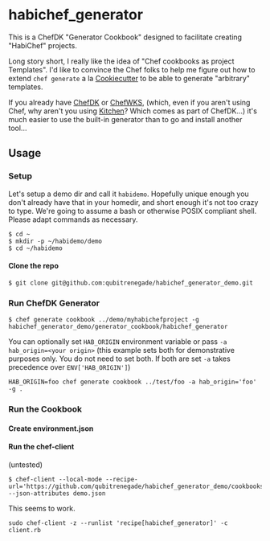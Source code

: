 # habichef_generator

This is a ChefDK "Generator Cookbook" designed to facilitate creating "HabiChef" projects.

Long story short, I really like the idea of "Chef cookbooks as project Templates".  I'd like to convince the Chef folks to help me figure out how to extend `chef generate` a la [Cookiecutter](https://cookiecutter.readthedocs.io/en/latest/) to be able to generate "arbitrary" templates.

If you already have [ChefDK](https://downloads.chef.io/chefdk) or [ChefWKS](https://www.chef.sh/), (which, even if you aren't using Chef, why aren't you using [Kitchen](https://kitchen.ci/)? Which comes as part of ChefDK...) it's much easier to use the built-in generator than to go and install another tool...

## Usage

### Setup

Let's setup a demo dir and call it `habidemo`.  Hopefully unique enough you don't already have that in your homedir, and short enough it's not too crazy to type.  We're going to assume a bash or otherwise POSIX compliant shell.  Please adapt commands as necessary.

```
$ cd ~
$ mkdir -p ~/habidemo/demo
$ cd ~/habidemo
```

#### Clone the repo

```
$ git clone git@github.com:qubitrenegade/habichef_generator_demo.git
```

### Run ChefDK Generator

```
$ chef generate cookbook ../demo/myhabichefproject -g habichef_generator_demo/generator_cookbook/habichef_generator
```

You can optionally set `HAB_ORIGIN` environment variable or pass `-a hab_origin=<your origin>` (this example sets both for demonstrative purposes only.  You do not need to set both. If both are set `-a` takes precedence over `ENV['HAB_ORIGIN']`)

```
HAB_ORIGIN=foo chef generate cookbook ../test/foo -a hab_origin='foo' -g .
```

### Run the Cookbook

#### Create environment.json

#### Run the chef-client

(untested)
```
$ chef-client --local-mode --recipe-url='https://github.com/qubitrenegade/habichef_generator_demo/cookbooks/habichef_generator' --json-attributes demo.json
```

This seems to work.
```
sudo chef-client -z --runlist 'recipe[habichef_generator]' -c client.rb
```

